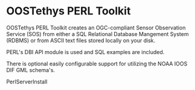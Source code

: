 # OOSTethys PERL Toolkit #

OOSTethys PERL Toolkit creates an OGC-compliant Sensor Observation Service (SOS) from either a SQL Relational Database Mangement System (RDBMS) or from ASCII text files stored locally on your disk.

PERL's DBI API module is used and SQL examples are included.

There is optional easily configurable support for utilizing the NOAA IOOS DIF GML schema's.

PerlServerInstall